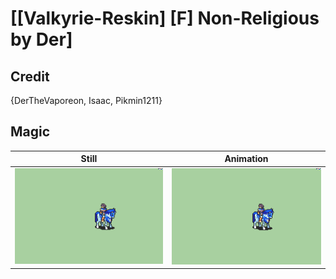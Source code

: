 # [\[Valkyrie-Reskin\] \[F\] Non-Religious by Der]

## Credit

{DerTheVaporeon, Isaac, Pikmin1211}

## Magic

| Still | Animation |
| :---: | :-------: |
| ![Magic still](./Magic_000.png) | ![Magic animation](./Magic.gif) |
